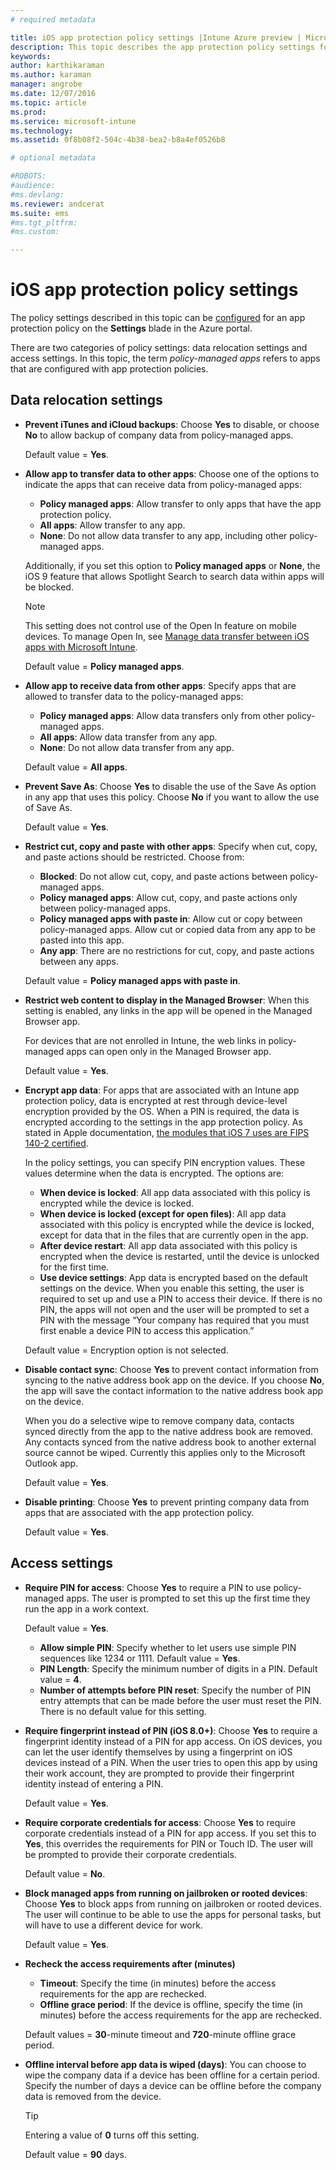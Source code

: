 ```yaml
---
# required metadata

title: iOS app protection policy settings |Intune Azure preview | Microsoft Docs
description: This topic describes the app protection policy settings for iOS devices.
keywords:
author: karthikaraman
ms.author: karaman
manager: angrobe
ms.date: 12/07/2016
ms.topic: article
ms.prod:
ms.service: microsoft-intune
ms.technology:
ms.assetid: 0f8b08f2-504c-4b38-bea2-b8a4ef0526b8

# optional metadata

#ROBOTS:
#audience:
#ms.devlang:
ms.reviewer: andcerat
ms.suite: ems
#ms.tgt_pltfrm:
#ms.custom:

---
```


#  iOS app protection policy settings
The policy settings described in this topic can be [configured](app-protection-policies.md) for an app protection policy on the **Settings** blade in the Azure portal.

There are two categories of policy settings: data relocation settings and access settings. In this topic, the term *policy-managed apps* refers to apps that are configured with app protection policies.

##  Data relocation settings

- **Prevent iTunes and iCloud backups**: Choose **Yes** to disable, or choose **No** to allow backup of company data from policy-managed apps.

  Default value = **Yes**.

- **Allow app to transfer data to other apps**: Choose one of the options to indicate the apps that can receive data from policy-managed apps:
  - **Policy managed apps**: Allow transfer to only apps that have the app protection policy.
  - **All apps**: Allow transfer to any app.
  - **None**: Do not allow data transfer to any app, including other policy-managed apps.

  Additionally, if you set this option to **Policy managed apps** or **None**, the iOS 9 feature that allows Spotlight Search to search data within apps will be blocked.

  >[!NOTE]
  >This setting does not control use of the Open In feature on mobile devices. To manage Open In, see [Manage data transfer between iOS apps with Microsoft Intune](manage-data-transfer-between-ios-apps-with-microsoft-intune.md).

  Default value = **Policy managed apps**.

- **Allow app to receive data from other apps**: Specify apps that are allowed to transfer data to the policy-managed apps:
  -  **Policy managed apps**: Allow data transfers only from other policy-managed apps.
  -  **All apps**: Allow data transfer from any app.
  -  **None**: Do not allow data transfer from any app.

  Default value = **All apps**.

- **Prevent Save As**: Choose **Yes** to disable the use of the Save As option in any app that uses this policy. Choose **No** if you want to allow the use of Save As.

  Default value = **Yes**.

- **Restrict cut, copy and paste with other apps**: Specify when cut, copy, and paste actions should be restricted. Choose from:
  -   **Blocked**: Do not allow cut, copy, and paste actions between policy-managed apps.
  -   **Policy managed apps**: Allow cut, copy, and paste actions only between policy-managed apps.
  -   **Policy managed apps with paste in**: Allow cut or copy between policy-managed apps. Allow cut or copied data from any app to be pasted into this app.
  - **Any app**: There are no restrictions for cut, copy, and paste actions between any apps.

  Default value = **Policy managed apps with paste in**.

- **Restrict web content to display in the Managed Browser**: When this setting is enabled, any links in the app will be opened in the Managed Browser app.

  For devices that are not enrolled in Intune, the web links in policy-managed apps can open only in the Managed Browser app.

  Default value = **Yes**.

- **Encrypt app data**: For apps that are associated with an Intune app protection policy, data is encrypted at rest through device-level encryption provided by the OS. When a PIN is required, the data is encrypted according to the settings in the app protection policy. As stated in Apple documentation, [the modules that iOS 7 uses are FIPS 140-2 certified](http://support.apple.com/en-us/HT202739).

  In the policy settings, you can specify PIN encryption values. These values determine when the data is encrypted. The options are:
  -   **When device is locked**: All app data associated with this policy is encrypted while the device is locked.
  -   **When device is locked (except for open files)**: All app data associated with this policy is encrypted while the device is locked, except for data that in the files that are currently open in the app.
  -   **After device restart**: All app data associated with this policy is encrypted when the device is restarted, until the device is unlocked for the first time.
  -   **Use device settings**: App data is encrypted based on the default settings on the device.
  When you enable this setting, the user is required to set up and use a PIN to access their device.  If there is no PIN, the apps will not open and the user will be prompted to set a PIN with the message “Your company has required that you must first enable a device PIN to access this application.”

  Default value = Encryption option is not selected.
- **Disable contact sync**: Choose **Yes** to prevent contact information from syncing to the native address book app on the device. If you choose **No**, the app will save the contact information to the native address book app on the device.

  When you do a selective wipe to remove company data, contacts synced directly from the app to the native address book are removed. Any contacts synced from the native address book to another external source cannot be wiped. Currently this applies only to the Microsoft Outlook app.

  Default value = **Yes**.

- **Disable printing**: Choose **Yes** to prevent printing company data from apps that are associated with the app protection policy.

    Default value = **Yes**.

##  Access settings

- **Require PIN for access**: Choose **Yes** to require a PIN to use policy-managed apps. The user is prompted to set this up the first time they run the app in a work context.

  Default value = **Yes**.
    -  **Allow simple PIN**: Specify whether to let users use simple PIN sequences like 1234 or 1111. Default value = **Yes**.
    - **PIN Length**: Specify the minimum number of digits in a PIN. Default value = **4**.
    - **Number of attempts before PIN reset**: Specify the number of PIN entry attempts that can be made before the user must reset the PIN. There is no default value for this setting.

- **Require fingerprint instead of PIN (iOS 8.0+)**: Choose **Yes** to require a fingerprint identity instead of a PIN for app access.
On iOS devices, you can let the user identify themselves by using a fingerprint on iOS devices instead of a PIN. When the user tries to open this app by using their work account, they are prompted to provide their fingerprint identity instead of entering a PIN.

  Default value = **Yes**.
- **Require corporate credentials for access**: Choose **Yes** to require corporate credentials instead of a PIN for app access. If you set this to **Yes**, this overrides the requirements for PIN or Touch ID. The user will be prompted to provide their corporate credentials.

  Default value = **No**.
- **Block managed apps from running on jailbroken or rooted devices**: Choose **Yes** to block apps from running on jailbroken or rooted devices. The user will continue to be able to use the apps for personal tasks, but will have to use a different device for work.

  Default value = **Yes**.
- **Recheck the access requirements after (minutes)**
  -   **Timeout**: Specify the time (in minutes) before the access requirements for the app are rechecked.
  -   **Offline grace period**: If the device is offline, specify the time (in minutes) before the access requirements for the app are rechecked.

  Default values = **30**-minute timeout and **720**-minute offline grace period.
- **Offline interval before app data is wiped (days)**: You can choose to wipe the company data if a device has been offline for a certain period. Specify the number of days a device can be offline before the company data is removed from the device.

  >[!TIP]
  >Entering a value of **0** turns off this setting.

  Default value = **90** days.
